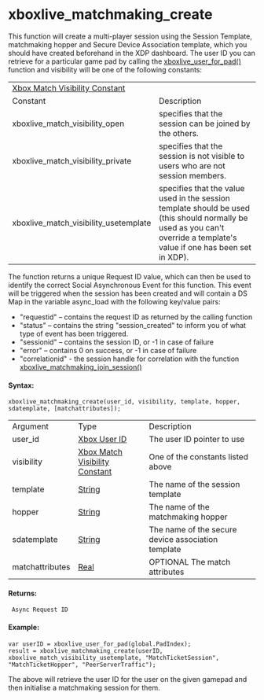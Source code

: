 # xboxlive_matchmaking_create

This function will create a multi-player session using the Session
Template, matchmaking hopper and Secure Device Association template,
which you should have created beforehand in the XDP dashboard. The user
ID you can retrieve for a particular game pad by calling the [
xboxlive_user_for_pad()
](../Users_And_Accounts/xboxlive_user_for_pad) function and
visibility will be one of the following constants:

|                                                                                                                                                    |                                                                                                                                                                          |
|----------------------------------------------------------------------------------------------------------------------------------------------------|--------------------------------------------------------------------------------------------------------------------------------------------------------------------------|
|  [Xbox Match Visibility Constant](../../../../../GameMaker_Language/GML_Reference/UWP_And_XBox_Live/Match_Making/xboxlive_matchmaking_create)  |                                                                                                                                                                          |
| Constant                                                                                                                                           | Description                                                                                                                                                              |
|  xboxlive_match_visibility_open                                                                                                                    | specifies that the session can be joined by the others.                                                                                                                  |
|  xboxlive_match_visibility_private                                                                                                                 | specifies that the session is not visible to users who are not session members.                                                                                          |
|  xboxlive_match_visibility_usetemplate                                                                                                             | specifies that the value used in the session template should be used (this should normally be used as you can't override a template's value if one has been set in XDP). |

The function returns a unique Request ID value, which can then be used
to identify the correct Social Asynchronous Event for this function.
This event will be triggered when the session has been created and will
contain a DS Map in the variable async_load with the following key/value
pairs:

-   "requestid" – contains the request ID as returned by the calling
    function
-   "status" – contains the string "session_created" to inform you of
    what type of event has been triggered.
-   "sessionid" – contains the session ID, or -1 in case of failure
-   "error" – contains 0 on success, or -1 in case of failure
-   "correlationid" - the session handle for correlation with the
    function
    [xboxlive_matchmaking_join_session()](xboxlive_matchmaking_join_session)

#### Syntax:

``` gml
xboxlive_matchmaking_create(user_id, visibility, template, hopper, sdatemplate, [matchattributes]);
```

|                 |                                                                                                                                                    |                                                    |
|-----------------|----------------------------------------------------------------------------------------------------------------------------------------------------|----------------------------------------------------|
| Argument        | Type                                                                                                                                               | Description                                        |
| user_id         |  [Xbox User ID](../../../../../GameMaker_Language/GML_Reference/UWP_And_XBox_Live/Users_And_Accounts/xboxlive_get_user)                        | The user ID pointer to use                         |
| visibility      |  [Xbox Match Visibility Constant](../../../../../GameMaker_Language/GML_Reference/UWP_And_XBox_Live/Match_Making/xboxlive_matchmaking_create)  | One of the constants listed above                  |
| template        |  [String](../../../../../GameMaker_Language/GML_Overview/Data_Types)                                                                           | The name of the session template                   |
| hopper          |  [String](../../../../../GameMaker_Language/GML_Overview/Data_Types)                                                                           | The name of the matchmaking hopper                 |
| sdatemplate     |  [String](../../../../../GameMaker_Language/GML_Overview/Data_Types)                                                                           | The name of the secure device association template |
| matchattributes |  [Real](../../../../../GameMaker_Language/GML_Overview/Data_Types)                                                                             |  OPTIONAL The match attributes                     |

#### Returns:

``` gml
 Async Request ID
```

#### Example:

``` gml
var userID = xboxlive_user_for_pad(global.PadIndex);
result = xboxlive_matchmaking_create(userID, xboxlive_match_visibility_usetemplate, "MatchTicketSession", "MatchTicketHopper", "PeerServerTraffic");
```

The above will retrieve the user ID for the user on the given gamepad
and then initialise a matchmaking session for them.
